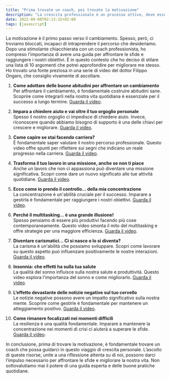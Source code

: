 ```yaml
---
title: "Prima trovate un coach, poi trovate la motivazione"
description: "La crescita professionale è un processo attivo, deve essere vissuto con umiltà e con gentilezza"
date: 2022-09-08T02:13:32+02:00
tags: [javascript]
---
```


La motivazione è il primo passo verso il cambiamento. Spesso, però, ci troviamo bloccati, incapaci di intraprendere il percorso che desideriamo. Dopo una stimolante chiacchierata con un coach professionista, ho compreso l'importanza di avere una guida per affrontare le sfide e raggiungere i nostri obiettivi. È in questo contesto che ho deciso di stilare una lista di 10 argomenti che potrei approfondire per migliorare me stesso. Ho trovato una fonte preziosa in una serie di video del dottor Filippo Ongaro, che consiglio vivamente di ascoltare.

1. **Come adottare delle buone abitudini per affrontare un cambiamento**  
   Per affrontare il cambiamento, è fondamentale costruire abitudini sane. Scoprire come integrarli nella nostra vita quotidiana è essenziale per il successo a lungo termine. [Guarda il video](https://www.youtube.com/watch?v=JsV5EwC1Fec).

2. **Impara a chiedere aiuto e vai oltre il tuo orgoglio personale**  
   Spesso il nostro orgoglio ci impedisce di chiedere aiuto. Invece, riconoscere quando abbiamo bisogno di supporto è una delle chiavi per crescere e migliorare. [Guarda il video](https://www.youtube.com/watch?v=HUWwbUkC2v4).

3. **Come capire se stai facendo carriera?**  
   È fondamentale saper valutare il nostro percorso professionale. Questo video offre spunti per riflettere sui segni che indicano un reale progresso nella carriera. [Guarda il video](https://www.youtube.com/watch?v=h6r1ZdvJ2Fo).

4. **Trasforma il tuo lavoro in una missione, anche se non ti piace**  
   Anche un lavoro che non ci appassiona può diventare una missione significativa. Scopri come dare un nuovo significato alle tue attività quotidiane. [Guarda il video](https://www.youtube.com/watch?v=xR-5S-TImTk).

5. **Ecco come io prendo il controllo… della mia concentrazione**  
   La concentrazione è un'abilità cruciale per il successo. Imparare a gestirla è fondamentale per raggiungere i nostri obiettivi. [Guarda il video](https://www.youtube.com/watch?v=r_KOuLySnyk).

6. **Perché il multitasking… è una grande illusione!**  
   Spesso pensiamo di essere più produttivi facendo più cose contemporaneamente. Questo video smonta il mito del multitasking e offre strategie per una maggiore efficienza. [Guarda il video](https://www.youtube.com/watch?v=r5P22pgJuFg).

7. **Diventare carismatici… Ci si nasce o lo si diventa?**  
   La carisma è un'abilità che possiamo sviluppare. Scopri come lavorare su questo aspetto può influenzare positivamente le nostre interazioni. [Guarda il video](https://www.youtube.com/watch?v=x3zeM7ufzFI).

8. **Insonnia: che effetti ha sulla tua salute**  
   La qualità del sonno influisce sulla nostra salute e produttività. Questo video esplora l'importanza del sonno e come migliorarlo. [Guarda il video](https://www.youtube.com/watch?v=xGywXeNJ74U).

9. **L’effetto devastante delle notizie negative sul tuo cervello**  
   Le notizie negative possono avere un impatto significativo sulla nostra mente. Scoprire come gestirle è fondamentale per mantenere un atteggiamento positivo. [Guarda il video](https://www.youtube.com/watch?v=q1DYm1afCt0).

10. **Come rimanere focalizzati nei momenti difficili**  
    La resilienza è una qualità fondamentale. Imparare a mantenere la concentrazione nei momenti di crisi ci aiuterà a superare le sfide. [Guarda il video](https://www.youtube.com/watch?v=L1O5rAJF-rw).

In conclusione, prima di trovare la motivazione, è fondamentale trovare un coach che possa guidarci in questo viaggio di crescita personale. L’ascolto di queste risorse, unite a una riflessione attenta su di noi, possono darci l’impulso necessario per affrontare le sfide e migliorare la nostra vita. Non sottovalutiamo mai il potere di una guida esperta e delle buone pratiche quotidiane.

